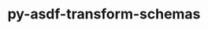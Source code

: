 ---
title: "py-asdf-transform-schemas"
layout: cache
categories: [package, develop]
meta: {"compilers": ["none"], "num_specs": 15, "num_specs_by_stack": {"hep": 15, "root": 15}, "oss": ["ubuntu22.04"], "platforms": ["linux"], "stacks": ["hep", "root"], "targets": ["x86_64_v3"], "versions": ["0.5.0"]}
spec_details: [{"compiler": "none", "hash": "2frd2j7izfdaz62k6ger4mxei26p4s44", "os": "ubuntu22.04", "platform": "linux", "size": "-", "stacks": ["hep", "root"], "target": "x86_64_v3", "variants": ["build_system=python_pip"], "versions": ["0.5.0"]}, {"compiler": "none", "hash": "5kuzattionsrmsul7l3phd72256sm36i", "os": "ubuntu22.04", "platform": "linux", "size": "-", "stacks": ["hep", "root"], "target": "x86_64_v3", "variants": ["build_system=python_pip"], "versions": ["0.5.0"]}, {"compiler": "none", "hash": "avssm73sovq2w446hbv5oyom7gb2lmpx", "os": "ubuntu22.04", "platform": "linux", "size": "-", "stacks": ["hep", "root"], "target": "x86_64_v3", "variants": ["build_system=python_pip"], "versions": ["0.5.0"]}, {"compiler": "none", "hash": "cdyq2oqui74lcetqxwnfg3cacisdivwo", "os": "ubuntu22.04", "platform": "linux", "size": "-", "stacks": ["hep", "root"], "target": "x86_64_v3", "variants": ["build_system=python_pip"], "versions": ["0.5.0"]}, {"compiler": "none", "hash": "cnhyakydkhcwyen6tor7ic2qqurck46t", "os": "ubuntu22.04", "platform": "linux", "size": "-", "stacks": ["hep", "root"], "target": "x86_64_v3", "variants": ["build_system=python_pip"], "versions": ["0.5.0"]}, {"compiler": "none", "hash": "gsjmaiqwywifbaft3q7iladfryniqxzr", "os": "ubuntu22.04", "platform": "linux", "size": "-", "stacks": ["hep", "root"], "target": "x86_64_v3", "variants": ["build_system=python_pip"], "versions": ["0.5.0"]}, {"compiler": "none", "hash": "gw4wxtubdsoj3ladlxhe7ak7fbtuwgyc", "os": "ubuntu22.04", "platform": "linux", "size": "-", "stacks": ["hep", "root"], "target": "x86_64_v3", "variants": ["build_system=python_pip"], "versions": ["0.5.0"]}, {"compiler": "none", "hash": "gzkm7wruluz76ck3u4dzqtqogp7quvxu", "os": "ubuntu22.04", "platform": "linux", "size": "-", "stacks": ["hep", "root"], "target": "x86_64_v3", "variants": ["build_system=python_pip"], "versions": ["0.5.0"]}, {"compiler": "none", "hash": "je5id5qiv2biesik2entkywcp7jw4usm", "os": "ubuntu22.04", "platform": "linux", "size": "-", "stacks": ["hep", "root"], "target": "x86_64_v3", "variants": ["build_system=python_pip"], "versions": ["0.5.0"]}, {"compiler": "none", "hash": "jujoqaajrhu7ofaeexiiljgon6nhzlze", "os": "ubuntu22.04", "platform": "linux", "size": "-", "stacks": ["hep", "root"], "target": "x86_64_v3", "variants": ["build_system=python_pip"], "versions": ["0.5.0"]}, {"compiler": "none", "hash": "modts2jjtc5t43jd7gygltfe4zh4yti2", "os": "ubuntu22.04", "platform": "linux", "size": "-", "stacks": ["hep", "root"], "target": "x86_64_v3", "variants": ["build_system=python_pip"], "versions": ["0.5.0"]}, {"compiler": "none", "hash": "usvfkf3uuvgz4eo5xsvmqnlf4s4alzit", "os": "ubuntu22.04", "platform": "linux", "size": "-", "stacks": ["hep", "root"], "target": "x86_64_v3", "variants": ["build_system=python_pip"], "versions": ["0.5.0"]}, {"compiler": "none", "hash": "vp5ottbsnlggizp6rqpx7itqw4xik7di", "os": "ubuntu22.04", "platform": "linux", "size": "-", "stacks": ["hep", "root"], "target": "x86_64_v3", "variants": ["build_system=python_pip"], "versions": ["0.5.0"]}, {"compiler": "none", "hash": "xatgvailcb5mzmclmsqk6jlkjl2mgudr", "os": "ubuntu22.04", "platform": "linux", "size": "-", "stacks": ["hep", "root"], "target": "x86_64_v3", "variants": ["build_system=python_pip"], "versions": ["0.5.0"]}, {"compiler": "none", "hash": "yjcqdx5a45ayj2bfbmpppv265yeddy3l", "os": "ubuntu22.04", "platform": "linux", "size": "-", "stacks": ["hep", "root"], "target": "x86_64_v3", "variants": ["build_system=python_pip"], "versions": ["0.5.0"]}]
---